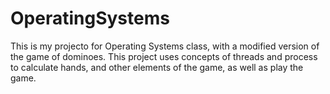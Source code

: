 # OperatingSystems
This is my projecto for Operating Systems class, with a modified version of the game of dominoes. This project uses concepts of threads and process to calculate hands, and other elements of the game, as well as play the game.
